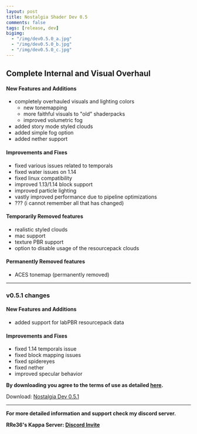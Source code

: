 ```yaml
---
layout: post
title: Nostalgia Shader Dev 0.5
comments: false
tags: [release, dev]
bigimg: 
  - "/img/dev0.5.0_a.jpg"
  - "/img/dev0.5.0_b.jpg"
  - "/img/dev0.5.0_c.jpg"
---
```


## Complete Internal and Visual Overhaul

#### New Features and Additions

* completely overhauled visuals and lighting colors
  * new tonemapping
  * more faithful visuals to "old" shaderpacks
  * improved volumetric fog
* added story mode styled clouds
* added simple fog option
* added nether support

#### Improvements and Fixes

* fixed various issues related to temporals
* fixed water issues on 1.14
* fixed linux compatibility
* improved 1.13/1.14 block support
* improved particle lighting
* vastly improved performance due to pipeline optimizations
* ??? (i cannot remember all that has changed)

#### Temporarily Removed features

* realistic styled clouds
* mac support
* texture PBR support
* option to disable usage of the resourcepack clouds

#### Permanently Removed features

* ACES tonemap (permanently removed)

***

### v0.5.1 changes

#### New Features and Additions

* added support for labPBR resourcepack data

#### Improvements and Fixes

* fixed 1.14 temporals issue
* fixed block mapping issues
* fixed spidereyes
* fixed nether
* improved specular behavior

**By downloading you agree to the terms of use as detailed [here](https://rre36.github.io/nostalgia_shader_web/license/).**

Download: [Nostalgia Dev 0.5.1](https://github.com/rre36/glsl_nostalgia/releases/download/v0.5.1/Nostalgia_dev0.5.1.zip)

***

**For more detailed information and support check my discord server.**

**RRe36's Kappa Server: [Discord Invite](https://discord.gg/y5xzQ6H)**
